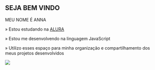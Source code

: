 ## SEJA BEM VINDO 
MEU NOME É ANNA 


 » Estou estudando na [ALURA](https://cursos.alura.com.br)

 » Estou me desenvolvendo na linguagem JavaScript

 » Utilizo esses espaço para minha organização e compartilhamento dos meus projetos desenvolvidos

![](https://media1.tenor.com/m/SFj-19Vp3YkAAAAC/kiss-flying.gif)
